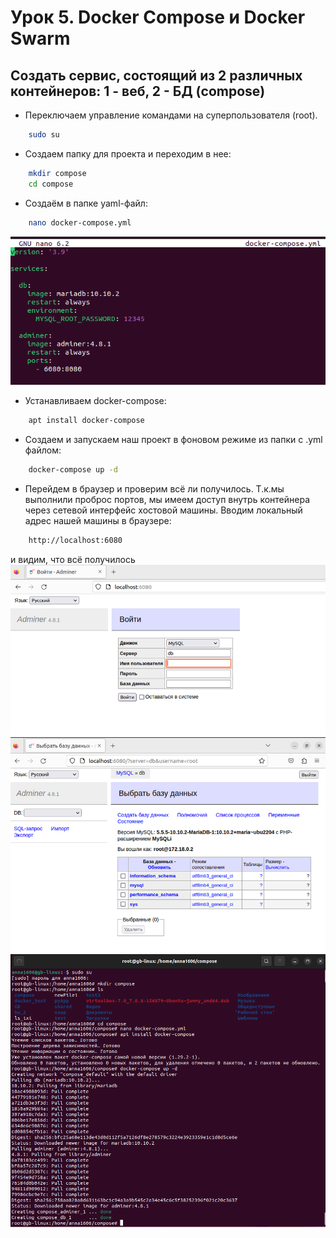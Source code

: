 # Урок 5. Docker Compose и Docker Swarm
## Создать сервис, состоящий из 2 различных контейнеров: 1 - веб, 2 - БД (compose)

* Переключаем управление командами на суперпользователя (root).
``` sh
    sudo su
```
* Создаем папку для проекта и переходим в нее:
```sh
    mkdir compose
    cd compose
```
* Создаём в папке yaml-файл:
```sh
    nano docker-compose.yml
```
![docker_compose_yml.jpg](docker_compose_yml.jpg)
* Устанавливаем docker-compose:
```sh
    apt install docker-compose
```
* Создаем и запускаем наш проект в фоновом режиме из папки с .yml файлом:
```sh
    docker-compose up -d
```
* Перейдем в браузер и проверим всё ли получилось. Т.к.мы выполнили проброс портов, мы имеем доступ внутрь контейнера через
сетевой интерфейс хостовой машины. Вводим локальный адрес нашей машины в браузере:
```sh
    http://localhost:6080
```
и видим, что всё получилось
![localhost_6080.jpg](localhost_6080.jpg)
![terminal.jpg](terminal.jpg)